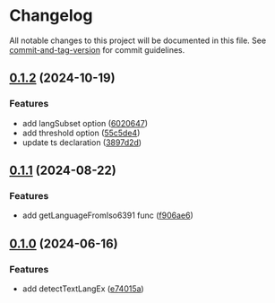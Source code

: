 # Changelog

All notable changes to this project will be documented in this file. See [commit-and-tag-version](https://github.com/absolute-version/commit-and-tag-version) for commit guidelines.

## [0.1.2](https://github.com/isdk/detect-text-language.js/compare/v0.1.1...v0.1.2) (2024-10-19)


### Features

* add langSubset option ([6020647](https://github.com/isdk/detect-text-language.js/commit/60206474d75e0d06b59dea884fa1886809ea0558))
* add threshold option ([55c5de4](https://github.com/isdk/detect-text-language.js/commit/55c5de458aba5390ac483a68576a169ee5b00681))
* update ts declaration ([3897d2d](https://github.com/isdk/detect-text-language.js/commit/3897d2d58479321800942014d8c6dd2a7708353f))

## [0.1.1](https://github.com/isdk/detect-text-language.js/compare/v0.1.0...v0.1.1) (2024-08-22)


### Features

* add getLanguageFromIso6391 func ([f906ae6](https://github.com/isdk/detect-text-language.js/commit/f906ae6d1e4d94999af22c858eb3396c23e06a16))

## [0.1.0](https://github.com/isdk/detect-text-language.js/compare/v0.0.2...v0.1.0) (2024-06-16)


### Features

* add detectTextLangEx ([e74015a](https://github.com/isdk/detect-text-language.js/commit/e74015a7a710c3375ef8a7af302c96d32e86e8be))
